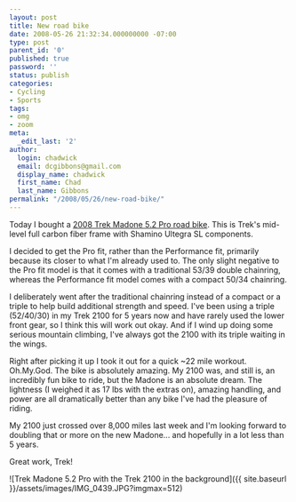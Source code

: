 ```yaml
---
layout: post
title: New road bike
date: 2008-05-26 21:32:34.000000000 -07:00
type: post
parent_id: '0'
published: true
password: ''
status: publish
categories:
- Cycling
- Sports
tags:
- omg
- zoom
meta:
  _edit_last: '2'
author:
  login: chadwick
  email: dcgibbons@gmail.com
  display_name: chadwick
  first_name: Chad
  last_name: Gibbons
permalink: "/2008/05/26/new-road-bike/"
---
```

Today I bought a [2008 Trek Madone 5.2 Pro road bike](http://www.trekbikes.com/us/en/bikes/2008/road/madone/madone52pro/). This is Trek's mid-level full carbon fiber frame with Shamino Ultegra SL components.

I decided to get the Pro fit, rather than the Performance fit, primarily because its closer to what I'm already used to. The only slight negative to the Pro fit model is that it comes with a traditional 53/39 double chainring, whereas the Performance fit model comes with a compact 50/34 chainring.

I deliberately went after the traditional chainring instead of a compact or a triple to help build additional strength and speed. I've been using a triple (52/40/30) in my Trek 2100 for 5 years now and have rarely used the lower front gear, so I think this will work out okay. And if I wind up doing some serious mountain climbing, I've always got the 2100 with its triple waiting in the wings.

Right after picking it up I took it out for a quick ~22 mile workout. Oh.My.God. The bike is absolutely amazing. My 2100 was, and still is, an incredibly fun bike to ride, but the Madone is an absolute dream. The lightness (I weighed it as 17 lbs with the extras on), amazing handling, and power are all dramatically better than any bike I've had the pleasure of riding.

My 2100 just crossed over 8,000 miles last week and I'm looking forward to doubling that or more on the new Madone... and hopefully in a lot less than 5 years.

Great work, Trek!

![Trek Madone 5.2 Pro with the Trek 2100 in the background]({{ site.baseurl }}/assets/images/IMG_0439.JPG?imgmax=512)

